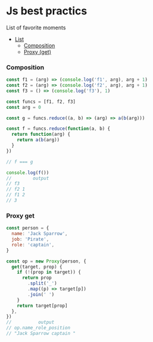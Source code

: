 # Js best practics
List of favorite moments

- [List](#root)
  - [Composition](#composition)
  - [Proxy (get)](#proxy-get)

### Composition
```javascript
const f1 = (arg) => (console.log('f1', arg), arg + 1)
const f2 = (arg) => (console.log('f2', arg), arg + 1)
const f3 = () => (console.log('f3'), 1)

const funcs = [f1, f2, f3]
const arg = 0

const g = funcs.reduce((a, b) => (arg) => a(b(arg)))

const f = funcs.reduce(function(a, b) {
  return function(arg) {
    return a(b(arg))
  }
})

// f === g

console.log(f())
//        output
// f3
// f2 1
// f1 2
// 3
```
### Proxy get
```javascript
const person = {
  name: 'Jack Sparrow',
  job: 'Pirate',
  role: 'captain',
}

const op = new Proxy(person, {
  get(target, prop) {
    if (!(prop in target)) {
      return prop
        .split('_')
        .map((p) => target[p])
        .join(' ')
    }
    return target[prop]
  },
})
//          output
// op.name_role_position
// "Jack Sparrow captain "
```
